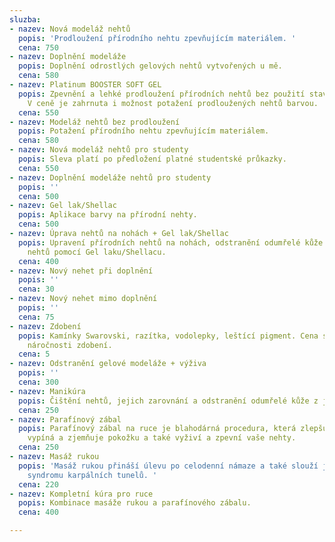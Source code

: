 ```yaml
---
sluzba:
- nazev: Nová modeláž nehtů
  popis: 'Prodloužení přírodního nehtu zpevňujícím materiálem. '
  cena: 750
- nazev: Doplnění modeláže
  popis: Doplnění odrostlých gelových nehtů vytvořených u mě.
  cena: 580
- nazev: Platinum BOOSTER SOFT GEL
  popis: Zpevnění a lehké prodloužení přírodních nehtů bez použití stavebního UV gelu.
    V ceně je zahrnuta i možnost potažení prodloužených nehtů barvou.
  cena: 550
- nazev: Modeláž nehtů bez prodloužení
  popis: Potažení přírodního nehtu zpevňujícím materiálem.
  cena: 580
- nazev: Nová modeláž nehtů pro studenty
  popis: Sleva platí po předložení platné studentské průkazky.
  cena: 550
- nazev: Doplnění modeláže nehtů pro studenty
  popis: ''
  cena: 500
- nazev: Gel lak/Shellac
  popis: Aplikace barvy na přírodní nehty.
  cena: 500
- nazev: Úprava nehtů na nohách + Gel lak/Shellac
  popis: Upravení přírodních nehtů na nohách, odstranění odumřelé kůže a zkrášlení
    nehtů pomocí Gel laku/Shellacu.
  cena: 400
- nazev: Nový nehet při doplnění
  popis: ''
  cena: 30
- nazev: Nový nehet mimo doplnění
  popis: ''
  cena: 75
- nazev: Zdobení
  popis: Kamínky Swarovski, razítka, vodolepky, leštící pigment. Cena se odvíjí podle
    náročnosti zdobení.
  cena: 5
- nazev: Odstranění gelové modeláže + výživa
  popis: ''
  cena: 300
- nazev: Manikúra
  popis: Čištění nehtů, jejich zarovnání a odstranění odumřelé kůže z jejich okolí.
  cena: 250
- nazev: Parafínový zábal
  popis: Parafínový zábal na ruce je blahodárná procedura, která zlepšuje prokrvení,
    vypíná a zjemňuje pokožku a také vyživí a zpevní vaše nehty.
  cena: 250
- nazev: Masáž rukou
  popis: 'Masáž rukou přináší úlevu po celodenní námaze a také slouží jako prevence
    syndromu karpálních tunelů. '
  cena: 220
- nazev: Kompletní kúra pro ruce
  popis: Kombinace masáže rukou a parafínového zábalu.
  cena: 400

---
```

